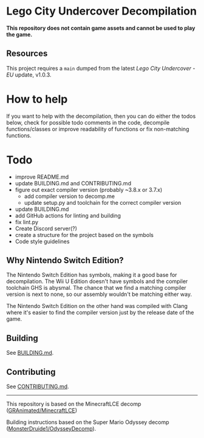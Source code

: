 # Lego City Undercover Decompilation
**This repository does not contain game assets and cannot be used to play the game.**

## Resources
This project requires a `main` dumped from the latest *Lego City Undercover - EU* update, v1.0.3.

# How to help

If you want to help with the decompilation, then you can do either the todos below, check for possible todo comments in
the code, decompile functions/classes or improve readability of functions or fix non-matching functions.

# Todo
- improve README.md
- update BUILDING.md and CONTRIBUTING.md
- figure out exact compiler version (probably ~3.8.x or 3.7.x)
    - add compiler version to decomp.me
  - update setup.py and toolchain for the correct compiler version
- update BUILDING.md 
- add GitHub actions for linting and building
- fix lint.py
- Create Discord server(?)
- create a structure for the project based on the symbols
- Code style guidelines

## Why Nintendo Switch Edition?

The Nintendo Switch Edition has symbols, making it a good base for decompilation. The Wii U Edition doesn't have symbols
and the compiler toolchain GHS is abysmal. The chance that we find a matching compiler version is next to none, so our
assembly wouldn't be matching either way.

The Nintendo Switch Edition on the other hand was compiled with Clang where it's easier to find the compiler version just by the release date of the game. 

## Building
See [BUILDING.md](docs/BUILDING.md).

## Contributing
See [CONTRIBUTING.md](docs/CONTRIBUTING.md).

---
This repository is based on the MinecraftLCE decomp ([GRAnimated/MinecraftLCE](https://github.com/GRAnimated/MinecraftLCE))

Building instructions based on the Super Mario Odyssey decomp ([MonsterDruide1/OdysseyDecomp](https://github.com/MonsterDruide1/OdysseyDecomp)).
